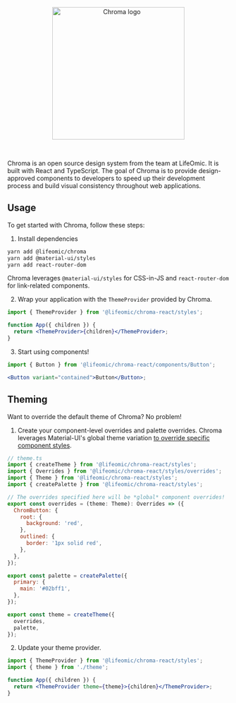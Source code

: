<p align="center">
  <a href="https://github.com/lifeomic/chroma-react">
    <img src="https://github.com/lifeomic/chroma-react/blob/master/.github/chroma@2x.png?raw=true" alt="Chroma logo" width="300" />
  </a>
</p>

<br>

Chroma is an open source design system from the team at LifeOmic. It is built with React and TypeScript. The goal of Chroma is to provide design-approved components to developers to speed up their development process and build visual consistency throughout web applications.

## Usage

To get started with Chroma, follow these steps:

1. Install dependencies

```bash
yarn add @lifeomic/chroma
yarn add @material-ui/styles
yarn add react-router-dom
```

Chroma leverages `@material-ui/styles` for CSS-in-JS and `react-router-dom` for link-related components.

2. Wrap your application with the `ThemeProvider` provided by Chroma.

```jsx
import { ThemeProvider } from '@lifeomic/chroma-react/styles';

function App({ children }) {
  return <ThemeProvider>{children}</ThemeProvider>;
}
```

3. Start using components!

```jsx
import { Button } from '@lifeomic/chroma-react/components/Button';

<Button variant="contained">Button</Button>;
```

## Theming

Want to override the default theme of Chroma? No problem!

1. Create your component-level overrides and palette overrides. Chroma leverages Material-UI's global theme variation [to override specific component styles](https://material-ui.com/customization/components/#5-global-theme-variation).

```js
// theme.ts
import { createTheme } from '@lifeomic/chroma-react/styles';
import { Overrides } from '@lifeomic/chroma-react/styles/overrides';
import { Theme } from '@lifeomic/chroma-react/styles';
import { createPalette } from '@lifeomic/chroma-react/styles';

// The overrides specified here will be *global* component overrides!
export const overrides = (theme: Theme): Overrides => ({
  ChromButton: {
    root: {
      background: 'red',
    },
    outlined: {
      border: '1px solid red',
    },
  },
});

export const palette = createPalette({
  primary: {
    main: '#02bff1',
  },
});

export const theme = createTheme({
  overrides,
  palette,
});
```

2. Update your theme provider.

```jsx
import { ThemeProvider } from '@lifeomic/chroma-react/styles';
import { theme } from './theme';

function App({ children }) {
  return <ThemeProvider theme={theme}>{children}</ThemeProvider>;
}
```
